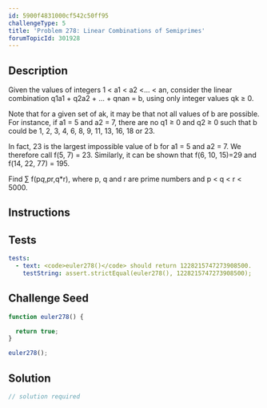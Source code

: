 ```yaml
---
id: 5900f4831000cf542c50ff95
challengeType: 5
title: 'Problem 278: Linear Combinations of Semiprimes'
forumTopicId: 301928
---
```


## Description

<section id='description'>

Given the values of integers 1 &lt; a1 &lt; a2 &lt;... &lt; an, consider the linear combination q1a1 + q2a2 + ... + qnan = b, using only integer values qk ≥ 0.

Note that for a given set of ak, it may be that not all values of b are possible. For instance, if a1 = 5 and a2 = 7, there are no q1 ≥ 0 and q2 ≥ 0 such that b could be 1, 2, 3, 4, 6, 8, 9, 11, 13, 16, 18 or 23.

In fact, 23 is the largest impossible value of b for a1 = 5 and a2 = 7. We therefore call f(5, 7) = 23. Similarly, it can be shown that f(6, 10, 15)=29 and f(14, 22, 77) = 195.

Find ∑ f(p*q,p*r,q\*r), where p, q and r are prime numbers and p &lt; q &lt; r &lt; 5000.

</section>

## Instructions

<section id='instructions'>

</section>

## Tests

<section id='tests'>

```yml
tests:
  - text: <code>euler278()</code> should return 1228215747273908500.
    testString: assert.strictEqual(euler278(), 1228215747273908500);

```

</section>

## Challenge Seed

<section id='challengeSeed'>

<div id='js-seed'>

```js
function euler278() {

  return true;
}

euler278();
```

</div>

</section>

## Solution

<section id='solution'>

```js
// solution required
```

</section>
